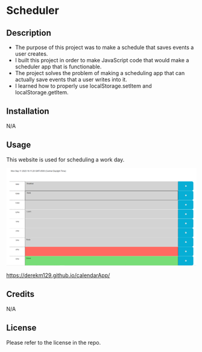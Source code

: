 # Scheduler

## Description

- The purpose of this project was to make a schedule that saves events a user creates.
- I built this project in order to make JavaScript code that would make a scheduler app that is functionable.
- The  project solves the problem of making a scheduling app that can actually save events that a user writes into it.
- I learned how to properly use localStorage.setItem and localStorage.getItem.

## Installation

N/A

## Usage

This website is used for scheduling a work day.

![Scheduler](./assets/Images/scheduleScreenshot.png)

https://derekm129.github.io/calendarApp/

## Credits

N/A

## License

Please refer to the license in the repo.

